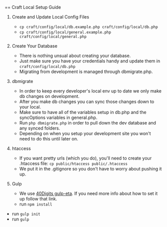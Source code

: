 == Craft Local Setup Guide

1. Create and Update Local Config Files
	* `cp craft/config/local/db.example.php craft/config/local/db.php`
	* `cp craft/config/local/general.example.php craft/config/local/general.php`

2. Create Your Database
	* There is nothing unsual about creating your database.
	* Just make sure you have your credentials handy and update them in `craft/config/local/db.php`
	* Migrating from development is managed through dbmigrate.php.

3. dbmigrate
	* In order to keep every developer's local env up to date we only make db changes on development.
	* After you make db changes you can sync those changes down to your local.
	* Make sure to have all of the variables setup in db.php and the syncOptions variables in general.php.
	* Run `php dbmigrate.php` in order to pull down the dev database and any synced folders.
	* Depending on when you setup your development site you won't need to do this until later on.

4. htaccess
	* If you want pretty urls (which you do), you'll need to create your .htaccess file: `cp public/htaccess public/.htaccess`
	* We put it in the .gitignore so you don't have to worry about pushing it up.

5. Gulp
	* We use [40Digits gulp-eta](https://github.com/40Digits/gulp-eta). If you need more info about how to set it up follow that link.
	* run `npm install`
  * run `gulp init`
  * run `gulp`